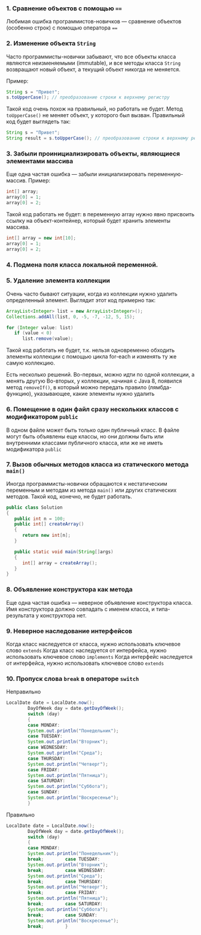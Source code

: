 ### 1. Сравнение объектов с помощью `==`

Любимая ошибка программистов-новичков — сравнение объектов (особенно строк) с помощью оператора `==`


### 2. Изменение объекта `String`

Часто программисты-новички забывают, что все объекты класса являются неизменяемыми (immutable), и все методы класса `String` возвращают новый объект, а текущий объект никогда не меняется.

Пример:

```java
String s = "Привет";
s.toUpperCase(); // преобразование строки к верхнему регистру
```

Такой код очень похож на правильный, но работать не будет. Метод `toUpperCase()` не меняет объект, у которого был вызван. Правильный код будет выглядеть так:

```java
String s = "Привет";
String result = s.toUpperCase(); // преобразование строки к верхнему регистру
```

### 3. Забыли проинициализировать объекты, являющиеся элементами массива
Еще одна частая ошибка — забыли инициализировать переменную-массив. Пример:

```java
int[] array;
array[0] = 1;
array[0] = 2;
```

Такой код работать не будет: в переменную array нужно явно присвоить ссылку на объект-контейнер, который будет хранить элементы массива.

```java
int[] array = new int[10];
array[0] = 1;
array[0] = 2;
```

### 4. Подмена поля класса локальной переменной.

### 5. Удаление элемента коллекции

Очень часто бывают ситуации, когда из коллекции нужно удалить определенный элемент. Выглядит этот код примерно так:

```java
ArrayList<Integer> list = new ArrayList<Integer>();
Collections.addAll(list, 0, -5, -7, -12, 5, 15);

for (Integer value: list)
   if (value < 0)
      list.remove(value);
```

Такой код работать не будет, т.к. нельзя одновременно обходить элементы коллекции с помощью цикла for-each и изменять ту же самую коллекцию.

Есть несколько решений. Во-первых, можно идти по одной коллекции, а менять другую
Во-вторых, у коллекции, начиная с Java 8, появился метод `removeIf()`, в который можно передать правило (лямбда-функцию), указывающее, какие элементы нужно удалить

### 6. Помещение в один файл сразу нескольких классов с модификатором `public`

В одном файле может быть только один публичный класс. В файле могут быть объявлены еще классы, но они должны быть или внутренними классами публичного класса, или же не иметь модификатора `public`

### 7. Вызов обычных методов класса из статического метода `main()`

Иногда программисты-новички обращаются к нестатическим переменным и методам из метода `main()` или других статических методов. Такой код, конечно, не будет работать.

```java
public class Solution
{
   public int n = 100;
   public int[] createArray()
   {
      return new int[n];
   }

   public static void main(String[]args)
   {
      int[] array = createArray();
   }
}
```

### 8. Объявление конструктора как метода

Еще одна частая ошибка — неверное объявление конструктора класса. Имя конструктора должно совпадать с именем класса, и типа-результата у конструктора нет. 

### 9. Неверное наследование интерфейсов

Когда класс наследуется от класса, нужно использовать ключевое слово `extends`
Когда класс наследуется от интерфейса, нужно использовать ключевое слово `implements`
Когда интерфейс наследуется от интерфейса, нужно использовать ключевое слово `extends`

### 10. Пропуск слова `break` в операторе `switch`

Неправильно

```Java
LocalDate date = LocalDate.now();  
        DayOfWeek day = date.getDayOfWeek();  
        switch (day)  
        {  
        case MONDAY:  
        System.out.println("Понедельник");  
        case TUESDAY:  
        System.out.println("Вторник");  
        case WEDNESDAY:  
        System.out.println("Среда");  
        case THURSDAY:  
        System.out.println("Четверг");  
        case FRIDAY:  
        System.out.println("Пятница");  
        case SATURDAY:  
        System.out.println("Суббота");  
        case SUNDAY:  
        System.out.println("Воскресенье");  
        }
```

Правильно

```Java
LocalDate date = LocalDate.now();  
        DayOfWeek day = date.getDayOfWeek();  
        switch (day)  
        {  
        case MONDAY:  
        System.out.println("Понедельник");  
        break;        case TUESDAY:  
        System.out.println("Вторник");  
        break;        case WEDNESDAY:  
        System.out.println("Среда");  
        break;        case THURSDAY:  
        System.out.println("Четверг");  
        break;        case FRIDAY:  
        System.out.println("Пятница");  
        break;        case SATURDAY:  
        System.out.println("Суббота");  
        break;        case SUNDAY:  
        System.out.println("Воскресенье");  
        break;        }
```